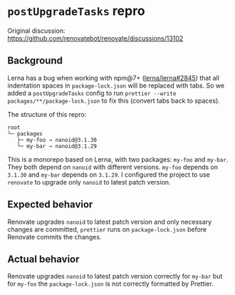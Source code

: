 # `postUpgradeTasks` repro

Original discussion: https://github.com/renovatebot/renovate/discussions/13102

## Background

Lerna has a bug when working with npm@7+ ([lerna/lerna#2845](https://github.com/lerna/lerna/issues/2845)) that all indentation spaces in `package-lock.json` will be replaced with tabs. So we added a `postUpgradeTasks` config to run `prettier --write packages/**/package-lock.json` to fix this (convert tabs back to spaces).

The structure of this repro:

```
root
└─ packages
   ├─ my-foo → nanoid@3.1.30
   └─ my-bar → nanoid@3.1.29
```

This is a monorepo based on Lerna, with two packages: `my-foo` and `my-bar`. They both depend on `nanoid` with different versions. `my-foo` depends on `3.1.30` and `my-bar` depends on `3.1.29`. I configured the project to use `renovate` to upgrade only `nanoid` to latest patch version.

## Expected behavior

Renovate upgrades `nanoid` to latest patch version and only necessary changes are committed, `prettier` runs on `package-lock.json` before Renovate commits the changes.

## Actual behavior

Renovate upgrades `nanoid` to latest patch version correctly for `my-bar` but for `my-foo` the `package-lock.json` is not correctly formatted by Prettier.